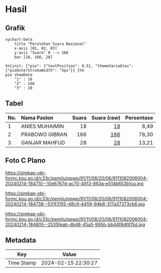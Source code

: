 # Hasil

## Grafik

```mermaid
xychart-beta
    title "Perolehan Suara Nasional"
    x-axis [01, 02, 03]
    y-axis "Suara" 0 --> 166
    bar [18, 166, 28]
```

```mermaid
%%{init: {"pie": {"textPosition": 0.5}, "themeVariables": {"pieOuterStrokeWidth": "5px"}} }%%
pie showData
    "1" : 18
    "2" : 166
    "3" : 28
```

## Tabel

| No. | Nama Paslon    | Suara | Suara (raw) | Persentase |
|:--- |:-------------- | -----:| -----------:| ----------:|
| 1   | ANIES MUHAIMIN | 18    | [18][p-1]   | 8,49       |
| 2   | PRABOWO GIBRAN | 166   | [166][p-2]  | 78,30      |
| 3   | GANJAR MAHFUD  | 28    | [28][p-3]   | 13,21      |


[p-1]: https://github.com/gigit-pemilu/pemilu-2024/blob/main/pilpres/hitung-suara/sub/91-papua/sub/11-keerom/sub/08-arso-barat/sub/2006-ifia-fia/sub/004-tps/sub/paslon-1.txt
[p-2]: https://github.com/gigit-pemilu/pemilu-2024/blob/main/pilpres/hitung-suara/sub/91-papua/sub/11-keerom/sub/08-arso-barat/sub/2006-ifia-fia/sub/004-tps/sub/paslon-2.txt
[p-3]: https://github.com/gigit-pemilu/pemilu-2024/blob/main/pilpres/hitung-suara/sub/91-papua/sub/11-keerom/sub/08-arso-barat/sub/2006-ifia-fia/sub/004-tps/sub/paslon-3.txt

## Foto C Plano

https://sirekap-obj-formc.kpu.go.id/c33c/pemilu/ppwp/91/11/08/20/06/9111082006004-20240214-184710--10e6767d-ac70-4913-863a-e514b653b1ca.jpg

https://sirekap-obj-formc.kpu.go.id/c33c/pemilu/ppwp/91/11/08/20/06/9111082006004-20240214-184738--531f3155-48c9-4459-94b8-317a37373cb6.jpg

https://sirekap-obj-formc.kpu.go.id/c33c/pemilu/ppwp/91/11/08/20/06/9111082006004-20240214-184805--2535feab-db48-45a5-995b-bb44f8df415d.jpg


## Metadata

| Key        | Value               |
| ---------- | ------------------- |
| Time Stamp | 2024-02-15 22:30:27 |



